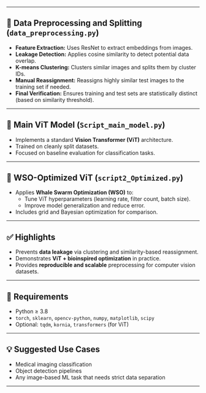 
---

## 🔄 Data Preprocessing and  Splitting (`data_preprocessing.py`)

- **Feature Extraction:** Uses ResNet to extract embeddings from images.
- **Leakage Detection:** Applies cosine similarity to detect potential data overlap.
- **K-means Clustering:** Clusters similar images and splits them by cluster IDs.
- **Manual Reassignment:** Reassigns highly similar test images to the training set if needed.
- **Final Verification:** Ensures training and test sets are statistically distinct (based on similarity threshold).

---

## 🧠 Main ViT Model (`Script_main_model.py`)

- Implements a standard **Vision Transformer (ViT)** architecture.
- Trained on cleanly split datasets.
- Focused on baseline evaluation for classification tasks.

---

## 🧬 WSO-Optimized ViT (`script2_Optimized.py`)

- Applies **Whale Swarm Optimization (WSO)** to:
  - Tune ViT hyperparameters (learning rate, filter count, batch size).
  - Improve model generalization and reduce error.
- Includes grid and Bayesian optimization for comparison.

---

## ✅ Highlights

- Prevents **data leakage** via clustering and similarity-based reassignment.
- Demonstrates **ViT + bioinspired optimization** in practice.
- Provides **reproducible and scalable** preprocessing for computer vision datasets.

---

## 📌 Requirements

- Python ≥ 3.8  
- `torch`, `sklearn`, `opencv-python`, `numpy`, `matplotlib`, `scipy`  
- Optional: `tqdm`, `kornia`, `transformers` (for ViT)

---

## 💡 Suggested Use Cases

- Medical imaging classification  
- Object detection pipelines  
- Any image-based ML task that needs strict data separation  

---


